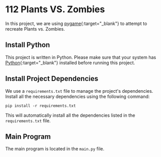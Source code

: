 # 112 Plants VS. Zombies

In this project, we are using [pygame](https://www.pygame.org/){:target="_blank"} to attempt to recreate Plants vs. Zombies.

## Install Python

This project is written in Python. Please make sure that your system has [Python](https://www.python.org){:target="_blank"} installed before running this project.

## Install Project Dependencies

We use a `requirements.txt` file to manage the project's dependencies. Install all the necessary dependencies using the following command:

```shell
pip install -r requirements.txt
```

This will automatically install all the dependencies listed in the `requirements.txt` file.

## Main Program

The main program is located in the `main.py` file.
